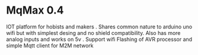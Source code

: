# MqMax 0.4
 IOT platform for hobists and makers . Shares common nature to arduino uno wifi but with simplest desing and no shield compatibility. Also has more analog inputs and works on 5v . Support wifi Flashing of AVR processor and simple Mqtt client for M2M network

